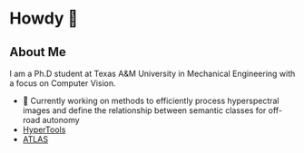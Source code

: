 # Howdy  👋

<!--
**antmedellin/antmedellin** is a ✨ _special_ ✨ repository because its `README.md` (this file) appears on your GitHub profile.

Here are some ideas to get you started:

- 🔭 I’m currently working on ...
- 🌱 I’m currently learning ...
- 👯 I’m looking to collaborate on ...
- 🤔 I’m looking for help with ...
- 💬 Ask me about ...
- 📫 How to reach me: ...
- 😄 Pronouns: ...
- ⚡ Fun fact: ...
-->

## About Me
I am a Ph.D student at Texas A&M University in Mechanical Engineering with a focus on Computer Vision. 
- 🔭 Currently working on methods to efficiently process hyperspectral images and define the relationship between semantic classes for off-road autonomy 
- [HyperTools](https://github.com/tamu-edu-students/HyperTools)
- [ATLAS](https://github.com/tamu-edu/ORATOR-ATLAS)
